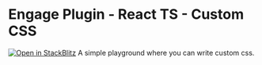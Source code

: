 # Engage Plugin - React TS - Custom CSS

[![Open in StackBlitz](https://developer.stackblitz.com/img/open_in_stackblitz.svg)](https://stackblitz.com/fork/github/skedify/plugin-examples/tree/develop/react-ts/custom-css?file=src%2FApp.tsx,src%2Fplugin.css)
A simple playground where you can write custom css.
